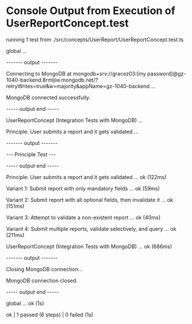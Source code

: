 # Console Output from Execution of UserReportConcept.test

running 1 test from ./src/concepts/UserReport/UserReportConcept.test.ts

global ...

------- output -------

Connecting to MongoDB at mongodb+srv://gracez03:[my password]@gz-1040-backend.8rmljiw.mongodb.net/?retryWrites=true&w=majority&appName=gz-1040-backend ...

MongoDB connected successfully.

----- output end -----

UserReportConcept (Integration Tests with MongoDB) ...

Principle: User submits a report and it gets validated ...

------- output -------

--- Principle Test ---

----- output end -----

  Principle: User submits a report and it gets validated ... ok (122ms)

  Variant 1: Submit report with only mandatory fields ... ok (59ms)

  Variant 2: Submit report with all optional fields, then invalidate it ... ok (151ms)

  Variant 3: Attempt to validate a non-existent report ... ok (40ms)

  Variant 4: Submit multiple reports, validate selectively, and query ... ok (211ms)

  UserReportConcept (Integration Tests with MongoDB) ... ok (686ms)

------- output -------

Closing MongoDB connection...

MongoDB connection closed.

----- output end -----

global ... ok (1s)

ok | 1 passed (6 steps) | 0 failed (1s)